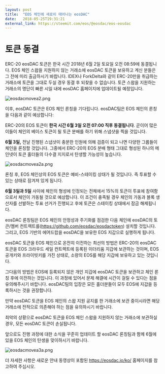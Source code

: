 ```yaml
---
layout: post
title:  "EOS 체인에 새로이 태어나는 eosDAC"
date:   2018-05-25T19:31:21
external_link: https://steemit.com/eos/@eosdac/eos-eosdac
---
```

# 토큰 동결

ERC-20 eosDAC 토큰은 한국 시간 2018년 6월 2일 토요일 오전 08:59에 동결됩니다. EOS 체인 스왑을 지원하지 않는 거래소에 eosDAC 토큰을 보유하고 계신 분들은 그 전에 미리 출금하시기 바랍니다. IDEX나 ForkDelta와 같이 ERC-20만을 취급하는 거래소에 토큰을 그대로 두실 경우 동결 후 되찾을 수 없습니다. 토큰 스왑을 지원하는 거래소의 명단이 빠른 시일 내에 eosDAC 홈페이지에 업데이트될 예정입니다.

![eosdacmovea2.png](https://cdn.steemitimages.com/DQmVCdQZHAaQP2cEB5qBki87wBqiPnKRhUFyYCQJ2j5pGBR/eosdacmovea2.png)

이후, eosDAC 토큰은 EOS 체인 론칭을 기다립니다. eosDAC팀은 EOS 체인의 론칭을 다음과 같이 예상합니다:

ERC-20의 EOS 토큰이 **한국 시간 6월 3일 오전 07:00 직후 동결됩니다**. 곧이어 많은 이들이 체인의 베이스 토큰이 될 토큰 분배를 하기 위해 스냅샷을 찍을 것입니다.

**6월 3일,** 전날 진행된 스냅샷이 충분한 인원에 의해 검증이 되고 나면 다양한 그룹들이 체인을 론칭할 것입니다. 그중에서 ERC-20의 EOS 분배 형태 그대로 형성된 하나의 메인넷이 토큰 홀더들의 다수결 지지로서 탄생할 가능성이 높습니다.

![eosdacmovea2a.png](https://cdn.steemitimages.com/DQmWy9GTBzncQWs1TDizb6jBhnir6WLGDgszbuTXdL3Px2X/eosdacmovea2a.png)

론칭 후, EOS 체인상의 EOS 토큰은 예비-스테이킹 상태가 될 것입니다. 즉 투표할 수 있는 상태로 잠겨져 있게 됩니다.

**6월 3일과 5일** 사이에 체인의 형성에 인정되는 전체에서 15%의 토큰이 투표에 참여함으로서 체인이 가동될 것으로 예상합니다. 이 조건이 충족될 경우 체인의 가동과 블록 생산자를 선발하는 투표 선거가 진행되고 후에 토큰은 스테이킹 상태에서 잠금 해제됩니다.

eosDAC 론칭팀은 EOS 체인의 안정성과 주기화를 점검한 다음 체인에 eosDAC의 토큰/멤버 컨트렉트를(https://github.com/eosdac/eosdactoken) 설치할 것입니다. 그리고, EOS 기반의 에어드랍을 eosDAC을 보유한 EOS 지갑으로 실행하게 됩니다.

eosDAC 토큰을 EOS 체인으로 온전히 이전하는 최선의 방법은 ERC-20의 eosDAC 토큰을 EOS 크라우드 세일 컨트렉트에 등록된 이더리움 지갑에 보관하는 것이며, EOS 공개키와 프라이빗키를 가진 상태로, 소량의 EOS를 해당 지갑에 보유하고 있는 것입니다.

그다음의 방법은 EOS에 등록되지 않은 개인 지갑에 eosDAC 토큰을 보관하고 체인 론칭 후에 이전하는 것입니다. 이 과정에 있어서 문제 해결에 시간이 걸릴 수 있다는 점을 유의해주시기 바랍니다. eosDAC팀의 입장은 모든 홀더분들이 모두 EOS에 지갑을 등록하시는 것을 권장합니다.

만약 eosDAC 토큰을 EOS 체인의 스왑 지원 공지를 한 거래소에 보관 중이시라면 해당 거래소에 전적으로 의존해야 하는 점을 유의하시기 바랍니다.

최악의 상황으로 eosDAC 토큰을 EOS 체인 스왑을 지원하지 않는 거래소에 보관하실 경우, 모든 eosDAC 토큰이 손실됩니다.

앞으로도 진행 과정에 대한 소식을 꾸준히 업데이트 할 eosDAC 론칭팀과 함께 6월에 있을 EOS 체인의 탄생을 맞이하시기 바랍니다.

![eosdacmovea3a.png](https://cdn.steemitimages.com/DQmNfBrv9ikf9xB1ProgqVjf84Ddq9LFeQUMLEyoLcZtJcQ/eosdacmovea3a.png)

더 자세한 사항은 새로운 안내 동영상이 포함된 https://eosdac.io/ko/ 홈페이지를 참고하여 주십시오.
